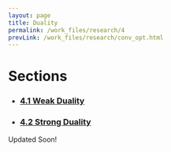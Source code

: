 ```yaml
---
layout: page
title: Duality
permalink: /work_files/research/4
prevLink: /work_files/research/conv_opt.html
---
```


# Sections
* ### [4.1 Weak Duality](/work_files/research/conv_opt/2_1)

* ### [4.2 Strong Duality](/work_files/research/conv_opt/2_2)


Updated Soon!